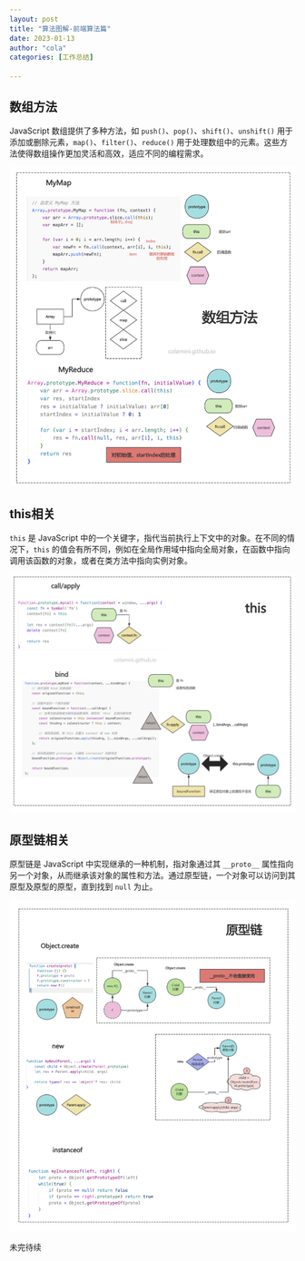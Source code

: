```yaml
---
layout: post
title: "算法图解-前端算法篇"
date: 2023-01-13
author: "cola"
categories: [工作总结]

---
```



## 数组方法

JavaScript 数组提供了多种方法，如 `push()`、`pop()`、`shift()`、`unshift()` 用于添加或删除元素，`map()`、`filter()`、`reduce()` 用于处理数组中的元素。这些方法使得数组操作更加灵活和高效，适应不同的编程需求。

<img src="/assets/imgs/algorithm/fe-algorithm/arr-fn.png" />


## this相关

`this` 是 JavaScript 中的一个关键字，指代当前执行上下文中的对象。在不同的情况下，`this` 的值会有所不同，例如在全局作用域中指向全局对象，在函数中指向调用该函数的对象，或者在类方法中指向实例对象。

<img src="/assets/imgs/algorithm/fe-algorithm/this.png" />


## 原型链相关
原型链是 JavaScript 中实现继承的一种机制，指对象通过其 `__proto__` 属性指向另一个对象，从而继承该对象的属性和方法。通过原型链，一个对象可以访问到其原型及原型的原型，直到找到 `null` 为止。

<img src="/assets/imgs/algorithm/fe-algorithm/prototype.png" />

未完待续